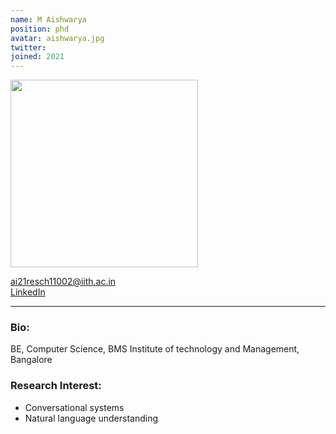 ```yaml
---
name: M Aishwarya
position: phd
avatar: aishwarya.jpg
twitter: 
joined: 2021
---
```


<img width="300" src="{{site.baseurl}}/images/people/{{page.avatar}}" data-action="zoom">

<i class="fa fa-envelope-o"></i> ai21resch11002@iith.ac.in <br>
<a href="https://www.linkedin.com/in/aishwaryamdm/"><i class="fa fa-linkedin" target=_blank></i> LinkedIn</a><br>
<hr>

### Bio:
BE, Computer Science, BMS Institute of technology and Management, Bangalore
### Research Interest:
* Conversational systems 
* Natural language understanding